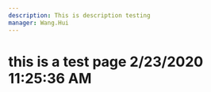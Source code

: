 ```yaml
---
description: This is description testing
manager: Wang.Hui
---
```

# this is a test page 2/23/2020 11:25:36 AM
